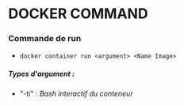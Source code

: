 # DOCKER COMMAND

### Commande de run
  * ```docker container run <argument> <Name Image> ```
  
##### Types d'argument :    
  * "-ti" : _Bash interactif du conteneur_
